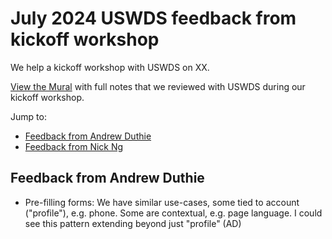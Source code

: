 # July 2024 USWDS feedback from kickoff workshop
We help a kickoff workshop with USWDS on XX. 

[View the Mural](https://app.mural.co/t/departmentofveteransaffairs9999/m/departmentofveteransaffairs9999/1721240731572/9e57c7f5b8b3a54b98b5025e6701ba9ec6d74c18?sender=u44efa807e992cacf10cf3697) with full notes that we reviewed with USWDS during our kickoff workshop.

Jump to: 
- [Feedback from Andrew Duthie](#feedback-from-andrew-duthie)
- [Feedback from Nick Ng](#feedback-from-andrew-duthie)

## Feedback from Andrew Duthie
- Pre-filling forms: We have similar use-cases, some tied to account ("profile"), e.g. phone. Some are contextual, e.g. page language. I could see this pattern extending beyond just "profile" (AD)
